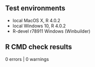## Test environments
* local MacOS X, R 4.0.2
* local Windows 10, R 4.0.2
* R-devel r78911 Windows (Winbuilder)

## R CMD check results
0 errors | 0 warnings
